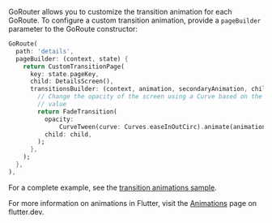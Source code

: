 GoRouter allows you to customize the transition animation for each GoRoute. To
configure a custom transition animation, provide a `pageBuilder` parameter
to the GoRoute constructor:

```dart
GoRoute(
  path: 'details',
  pageBuilder: (context, state) {
    return CustomTransitionPage(
      key: state.pageKey,
      child: DetailsScreen(),
      transitionsBuilder: (context, animation, secondaryAnimation, child) {
        // Change the opacity of the screen using a Curve based on the the animation's
        // value
        return FadeTransition(
          opacity:
              CurveTween(curve: Curves.easeInOutCirc).animate(animation),
          child: child,
        );
      },
    );
  },
),
```

For a complete example, see the [transition animations
sample](https://github.com/flutter/packages/blob/main/packages/go_router_flow/example/lib/transition_animations.dart).

For more information on animations in Flutter, visit the
[Animations](https://docs.flutter.dev/development/ui/animations) page on
flutter.dev.